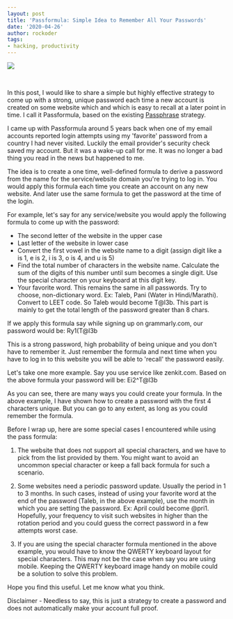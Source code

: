 ```yaml
---
layout: post
title: 'Passformula: Simple Idea to Remember All Your Passwords'
date: '2020-04-26'
author: rockoder
tags:
- hacking, productivity
---
```


![](https://imgs.xkcd.com/comics/password_strength.png)

<br/>

In this post, I would like to share a simple but highly effective strategy to come up with a strong, unique password each time a new account is created on some website which and which is easy to recall at a later point in time. I call it Passformula, based on the existing [Passphrase](https://en.wikipedia.org/wiki/Passphrase) strategy.

I came up with Passformula around 5 years back when one of my email accounts reported login attempts using my 'favorite' password from a country I had never visited. Luckily the email provider's security check saved my account. But it was a wake-up call for me. It was no longer a bad thing you read in the news but happened to me.

The idea is to create a one time, well-defined formula to derive a password from the name for the service/website domain you're trying to log in. You would apply this formula each time you create an account on any new website. And later use the same formula to get the password at the time of the login.

For example, let's say for any service/website you would apply the following formula to come up with the password:
- The second letter of the website in the upper case
- Last letter of the website in lower case
- Convert the first vowel in the website name to a digit (assign digit like a is 1, e is 2, i is 3, o is 4, and u is 5)
- Find the total number of characters in the website name. Calculate the sum of the digits of this number until sum becomes a single digit. Use the special character on your keyboard at this digit key.
- Your favorite word. This remains the same in all passwords. Try to choose, non-dictionary word. Ex: Taleb, Pani (Water in Hindi/Marathi). Convert to LEET code. So Taleb would become T@l3b. This part is mainly to get the total length of the password greater than 8 chars.

If we apply this formula say while signing up on grammarly.com, our password would be: Ry1(T@l3b

This is a strong password, high probability of being unique and you don't have to remember it. Just remember the formula and next time when you have to log in to this website you will be able to 'recall' the password easily.

Let's take one more example. Say you use service like zenkit.com. Based on the above formula your password will be: Ei2^T@l3b

As you can see, there are many ways you could create your formula. In the above example, I have shown how to create a password with the first 4 characters unique. But you can go to any extent, as long as you could remember the formula.

Before I wrap up, here are some special cases I encountered while using the pass formula:
1. The website that does not support all special characters, and we have to pick from the list provided by them. You might want to avoid an uncommon special character or keep a fall back formula for such a scenario.

2. Some websites need a periodic password update. Usually the period in 1 to 3 months. In such cases, instead of using your favorite word at the end of the password (Taleb, in the above example), use the month in which you are setting the password. Ex: April could become @pri1. Hopefully, your frequency to visit such websites in higher than the rotation period and you could guess the correct password in a few attempts worst case.

3. If you are using the special character formula mentioned in the above example, you would have to know the QWERTY keyboard layout for special characters. This may not be the case when say you are using mobile. Keeping the QWERTY keyboard image handy on mobile could be a solution to solve this problem.

Hope you find this useful. Let me know what you think.

Disclaimer - Needless to say, this is just a strategy to create a password and does not automatically make your account full proof.
